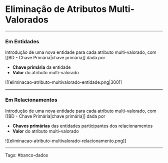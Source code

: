 
# Eliminação de Atributos Multi-Valorados

---

### Em Entidades

Introdução de uma nova entidade para cada atributo multi-valorado, com [[BD - Chave Primária|chave primária]] dada por
- **Chave primária** da entidade
- **Valor** do atributo multi-valorado

![[eliminacao-atributo-multivalorado-entidade.png|300]]

---

### Em Relacionamentos 

Introdução de uma nova entidade para cada atributo multi-valorado, com [[BD - Chave Primária|chave primária]] dada por
- **Chaves primárias** das entidades participantes dos relacionamentos
- **Valor** do atributo multi-valorado

![[eliminacao-atributo-multivalorado-relacionamento.png]]

---

Tags: #banco-dados

